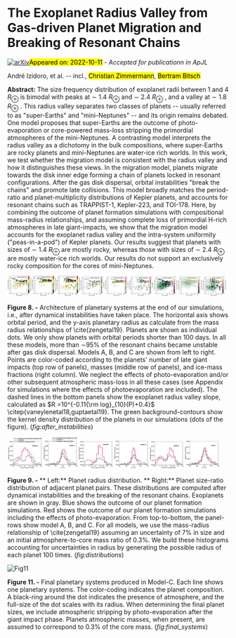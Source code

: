 <div class="macros" style="visibility:hidden;">
$\newcommand{\ensuremath}{}$
$\newcommand{\xspace}{}$
$\newcommand{\object}[1]{\texttt{#1}}$
$\newcommand{\farcs}{{.}''}$
$\newcommand{\farcm}{{.}'}$
$\newcommand{\arcsec}{''}$
$\newcommand{\arcmin}{'}$
$\newcommand{\ion}[2]{#1#2}$
$\newcommand{\textsc}[1]{\textrm{#1}}$
$\newcommand{\hl}[1]{\textrm{#1}}$
$\newcommand{\vdag}{(v)^\dagger}$
$\newcommand$
$\newcommand$
$\newcommand{\ai}[1]{\textcolor{red}{[#1]}}$
$\newcommand{\thefigure}{A\arabic{figure}}$</div>

<div class="macros" style="visibility:hidden;">
$\newcommand{\ensuremath}{}$
$\newcommand{\xspace}{}$
$\newcommand{\object}[1]{\texttt{#1}}$
$\newcommand{\farcs}{{.}''}$
$\newcommand{\farcm}{{.}'}$
$\newcommand{\arcsec}{''}$
$\newcommand{\arcmin}{'}$
$\newcommand{\ion}[2]{#1#2}$
$\newcommand{\textsc}[1]{\textrm{#1}}$
$\newcommand{\hl}[1]{\textrm{#1}}$
$\newcommand{\vdag}{(v)^\dagger}$
$\newcommand$
$\newcommand$
$\newcommand{\ai}[1]{\textcolor{red}{[#1]}}$
$\newcommand{\thefigure}{A\arabic{figure}}$</div>



<div id="title">

# The Exoplanet Radius Valley from Gas-driven Planet Migration and Breaking of Resonant Chains

</div>
<div id="comments">

[![arXiv](https://img.shields.io/badge/arXiv-2210.05595-b31b1b.svg)](https://arxiv.org/abs/2210.05595)<mark>Appeared on: 2022-10-11</mark> - _Accepted for publicationn in ApJL_

</div>
<div id="authors">

André Izidoro, et al. -- incl., <mark>Christian Zimmermann</mark>, <mark>Bertram Bitsch</mark>

</div>
<div id="abstract">

**Abstract:** The size frequency distribution of exoplanet radii between 1 and 4 $R_{\oplus}$ is bimodal with peaks  at $\sim$ 1.4 $R_{\oplus}$ and $\sim$ 2.4 $R_{\oplus}$ , and a valley at $\sim$ 1.8 $R_{\oplus}$ . This radius valley separates two classes of planets -- usually referred to as "super-Earths"  and "mini-Neptunes" -- and its origin remains debated. One model proposes that super-Earths are the outcome of photo-evaporation or core-powered mass-loss  stripping the primordial atmospheres of the mini-Neptunes. A contrasting model interprets the radius valley as a dichotomy in the bulk compositions, where super-Earths are  rocky planets and mini-Neptunes are water-ice rich worlds. In this work, we test whether the migration model is consistent with the radius valley and how it distinguishes these views. In the migration model, planets migrate towards the disk inner edge forming a chain of planets locked in resonant configurations. After the gas disk dispersal, orbital instabilities  "break the chains" and promote  late collisions. This model broadly matches the  period-ratio and planet-multiplicity distributions of Kepler planets, and  accounts for resonant chains such as TRAPPIST-1, Kepler-223, and TOI-178. Here, by combining the outcome of planet formation simulations with compositional mass-radius relationships, and assuming complete loss of primordial H-rich atmospheres in late giant-impacts, we show that the migration model accounts for the exoplanet radius valley and the intra-system uniformity ("peas-in-a-pod") of Kepler planets. Our results suggest that planets with sizes of $\sim$ 1.4 $R_{\oplus}$ are mostly rocky, whereas  those with sizes of $\sim$ 2.4 $R_{\oplus}$ are mostly water-ice rich worlds. Our results do not support an exclusively rocky composition for the cores of mini-Neptunes.

</div>

<div id="div_fig1">

<img src="tmp_2210.05595/./P_R_modela_endsim.png" alt="Fig8.1" width="11%"/><img src="tmp_2210.05595/./P_R_modelb_endsim.png" alt="Fig8.2" width="11%"/><img src="tmp_2210.05595/./P_R_modelc_endsim.png" alt="Fig8.3" width="11%"/><img src="tmp_2210.05595/./P_Rm_modela_endsim.png" alt="Fig8.4" width="11%"/><img src="tmp_2210.05595/./P_Rm_modelb_endsim.png" alt="Fig8.5" width="11%"/><img src="tmp_2210.05595/./P_Rm_modelc_endsim.png" alt="Fig8.6" width="11%"/><img src="tmp_2210.05595/./P_Rw_modela_endsim.png" alt="Fig8.7" width="11%"/><img src="tmp_2210.05595/./P_Rw_modelb_endsim.png" alt="Fig8.8" width="11%"/><img src="tmp_2210.05595/./P_Rw_modelc_endsim.png" alt="Fig8.9" width="11%"/>

**Figure 8. -** Architecture of planetary systems at the end of our simulations, i.e., after dynamical instabilities have taken place. The horizontal axis shows orbital period, and the y-axis planetary radius as calculate from the mass radius relationships of \cite{zengetal19}.  Planets are shown as individual dots. We only show planets with orbital periods shorter than 100 days. In all these models, more than $\sim$95\% of the resonant chains became unstable after gas disk dispersal. Models A, B, and C are shown from left to right. Points are color-coded according to the planets'
number of late giant impacts (top row of panels), masses (middle row of panels), and ice-mass fractions (right column). We neglect the effects of photo-evaporation and/or other subsequent atmospheric mass-loss in all these cases (see Appendix for simulations where the effects of photoevaporation are included). The dashed lines in the bottom panels show the exoplanet radius valley slope, calculated  as $R =10^{-0.11{\rm log}_{10}(P)+0.4}$ \citep{vaneylenetal18,guptaetal19}. The green background-contours show the kernel density distribution of the planets in our simulations (dots of the figure). (*fig:after_instabilities*)

</div>
<div id="div_fig2">

<img src="tmp_2210.05595/./Rhist_modela_noobs.png" alt="Fig9.1" width="16%"/><img src="tmp_2210.05595/./Rratio_modela_noobs.png" alt="Fig9.2" width="16%"/><img src="tmp_2210.05595/./Rhist_modelb_noobs.png" alt="Fig9.3" width="16%"/><img src="tmp_2210.05595/./Rratio_modelb_noobs.png" alt="Fig9.4" width="16%"/><img src="tmp_2210.05595/./Rhist_modelc_noobs.png" alt="Fig9.5" width="16%"/><img src="tmp_2210.05595/./Rratio_modelc_noobs.png" alt="Fig9.6" width="16%"/>

**Figure 9. -** ** Left:**  Planet radius distribution. ** Right:** Planet size-ratio  distribution of adjacent planet pairs. These distributions are computed after dynamical instabilities and the breaking of the resonant chains. Exoplanets are shown in gray. Blue shows the outcome of our planet formation simulations. Red shows the outcome of our planet formation simulations including the effects of photo-evaporation. From top-to-bottom, the panel-rows show model A,  B, and  C. For all models, we use the mass-radius relationship of \cite{zengetal19} assuming an uncertainty of 7\% in size and an initial atmosphere-to-core mass ratio of 0.3\%. We build these histograms accounting for uncertainties in radius by generating the possible radius of each planet 100 times. (*fig:distributions*)

</div>
<div id="div_fig3">

<img src="tmp_2210.05595/./Model_C_mixture_edited.png.png" alt="Fig11" width="100%"/>

**Figure 11. -** Final planetary systems produced in Model-C.  Each line shows one planetary systems. The color-coding indicates the planet composition.  A black-ring around the dot indicates the presence of  atmosphere, and the full-size of the dot scales with its radius. When determining the final planet sizes, we include atmospheric stripping by photo-evaporation after the giant impact phase. Planets atmospheric masses, when present, are assumed to correspond to 0.3\% of the core mass. (*fig:final_systems*)

</div>